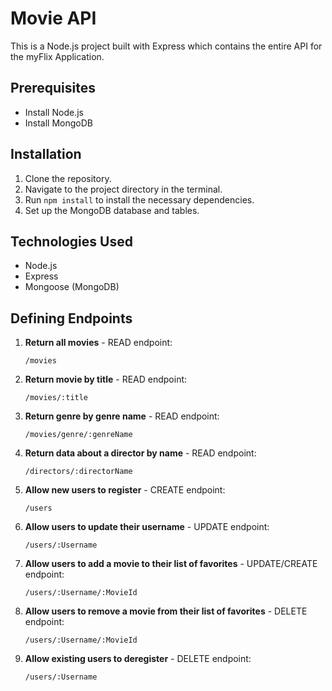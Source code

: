# Movie API

This is a Node.js project built with Express which contains the entire API for the myFlix Application.

## Prerequisites

- Install Node.js
- Install MongoDB

## Installation

1. Clone the repository.
2. Navigate to the project directory in the terminal.
3. Run `npm install` to install the necessary dependencies.
4. Set up the MongoDB database and tables.

## Technologies Used

- Node.js
- Express
- Mongoose (MongoDB)

## Defining Endpoints

1. **Return all movies** - READ endpoint:

   `/movies`

2. **Return movie by title** - READ endpoint:

   `/movies/:title`

3. **Return genre by genre name** - READ endpoint:

   `/movies/genre/:genreName`

4. **Return data about a director by name** - READ endpoint:

   `/directors/:directorName`

5. **Allow new users to register** - CREATE endpoint:

   `/users`

6. **Allow users to update their username** - UPDATE endpoint:

   `/users/:Username`

7. **Allow users to add a movie to their list of favorites** - UPDATE/CREATE endpoint:

   `/users/:Username/:MovieId`

8. **Allow users to remove a movie from their list of favorites** - DELETE endpoint:

   `/users/:Username/:MovieId`

9. **Allow existing users to deregister** - DELETE endpoint:

   `/users/:Username`
